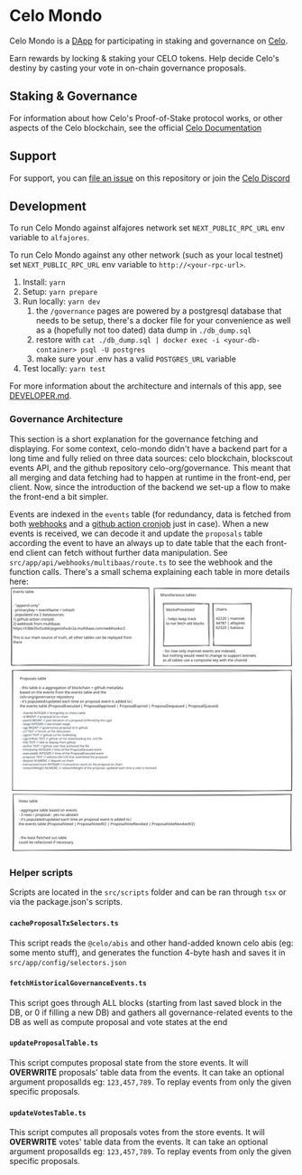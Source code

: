 # Celo Mondo

Celo Mondo is a [DApp](https://en.wikipedia.org/wiki/Decentralized_application) for participating in staking and governance on [Celo](https://celo.org).

Earn rewards by locking & staking your CELO tokens. Help decide Celo's destiny by casting your vote in on-chain governance proposals.

## Staking & Governance

For information about how Celo's Proof-of-Stake protocol works, or other aspects of the Celo blockchain, see the official [Celo Documentation](https://docs.celo.org/protocol/pos)

## Support

For support, you can [file an issue](https://github.com/celo-org/celo-mondo/issues/new) on this repository or join the [Celo Discord](https://discord.gg/celo)

## Development

To run Celo Mondo against alfajores network set `NEXT_PUBLIC_RPC_URL` env variable to `alfajores`.

To run Celo Mondo against any other network (such as your local testnet) set `NEXT_PUBLIC_RPC_URL` env variable to `http://<your-rpc-url>`.

1. Install: `yarn`
2. Setup: `yarn prepare`
3. Run locally: `yarn dev`
   1. the `/governance` pages are powered by a postgresql database that needs to be setup, there's a docker file for your convenience as well as a (hopefully not too dated) data dump in `./db_dump.sql`
   2. restore with `cat ./db_dump.sql | docker exec -i <your-db-container> psql -U postgres`
   3. make sure your .env has a valid `POSTGRES_URL` variable
4. Test locally: `yarn test`

For more information about the architecture and internals of this app, see [DEVELOPER.md](./DEVELOPER.md).

### Governance Architecture

This section is a short explanation for the governance fetching and displaying. For some context, celo-mondo didn't have a backend part for a long time and fully relied on three data sources: celo blockchain, blockscout events API, and the github repository celo-org/governance. This meant that all merging and data fetching had to happen at runtime in the front-end, per client.
Now, since the introduction of the backend we set-up a flow to make the front-end a bit simpler.

Events are indexed in the `events` table (for redundancy, data is fetched from both [webhooks](https://t3bb35o5zzb6zpgwizsfvu6r2a.multibaas.com/webhooks/2) and a [github action cronjob](./.github/workflows/cronjob.yml) just in case).
When a new events is received, we can decode it and update the `proposals` table according the event to have an always up to date table that the each front-end client can fetch without further data manipulation. See `src/app/api/webhooks/multibaas/route.ts` to see the webhook and the function calls.
There's a small schema explaining each table in more details here: [<img src="./readme-schema.svg" alt="celo-mondo excalidraw">](https://excalidraw.com/#json=cKbblqlCm0IvTZaW1u232,ZQcreoxqt3tt1jShIbwgIw)

### Helper scripts

Scripts are located in the `src/scripts` folder and can be ran through `tsx` or via the package.json's scripts.

#### `cacheProposalTxSelectors.ts`

This script reads the `@celo/abis` and other hand-added known celo abis (eg: some mento stuff), and generates the function 4-byte hash and saves it in `src/app/config/selectors.json`

#### `fetchHistoricalGovernanceEvents.ts`

This script goes through ALL blocks (starting from last saved block in the DB, or 0 if filling a new DB) and gathers all governance-related events to the DB as well as compute proposal and vote states at the end

#### `updateProposalTable.ts`

This script computes proposal state from the store events. It will **OVERWRITE** proposals' table data from the events.
It can take an optional argument proposalIds eg: `123,457,789`. To replay events from only the given specific proposals.

#### `updateVotesTable.ts`

This script computes all proposals votes from the store events. It will **OVERWRITE** votes' table data from the events. It can take an optional argument proposalIds eg: `123,457,789`. To replay events from only the given specific proposals.
